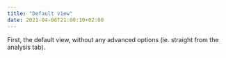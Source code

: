 ```yaml
---
title: "Default view"
date: 2021-04-06T21:00:10+02:00
---
```


First, the default view, without any advanced options (ie. straight from the analysis tab).